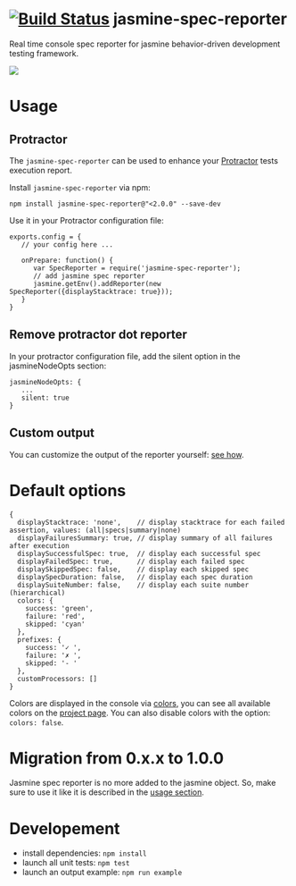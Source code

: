 [![Build Status](https://travis-ci.org/bcaudan/jasmine-spec-reporter.svg?branch=master)](https://travis-ci.org/bcaudan/jasmine-spec-reporter)
jasmine-spec-reporter
=====================

Real time console spec reporter for jasmine behavior-driven development testing framework.

![](https://raw.github.com/bcaudan/jasmine-spec-reporter/master/screenshot.png)

# Usage
## Protractor
The `jasmine-spec-reporter` can be used to enhance your [Protractor](https://github.com/angular/protractor) tests execution report.

Install `jasmine-spec-reporter` via npm:

    npm install jasmine-spec-reporter@"<2.0.0" --save-dev

Use it in your Protractor configuration file:

    exports.config = {
       // your config here ...

       onPrepare: function() {
          var SpecReporter = require('jasmine-spec-reporter');
          // add jasmine spec reporter
          jasmine.getEnv().addReporter(new SpecReporter({displayStacktrace: true}));
       }
    }

## Remove protractor dot reporter
In your protractor configuration file, add the silent option in the jasmineNodeOpts section:

    jasmineNodeOpts: {
       ...
       silent: true
    }

## Custom output
You can customize the output of the reporter yourself: [see how](https://github.com/bcaudan/jasmine-spec-reporter/blob/master/customize-output.md).

# Default options

    {
      displayStacktrace: 'none',    // display stacktrace for each failed assertion, values: (all|specs|summary|none)
      displayFailuresSummary: true, // display summary of all failures after execution
      displaySuccessfulSpec: true,  // display each successful spec
      displayFailedSpec: true,      // display each failed spec
      displaySkippedSpec: false,    // display each skipped spec
      displaySpecDuration: false,   // display each spec duration
      displaySuiteNumber: false,    // display each suite number (hierarchical)
      colors: {
        success: 'green',
        failure: 'red',
        skipped: 'cyan'
      },
      prefixes: {
        success: '✓ ',
        failure: '✗ ',
        skipped: '- '
      },
      customProcessors: []
    }

Colors are displayed in the console via [colors](https://github.com/Marak/colors.js), you can see all available colors on the [project page](https://github.com/Marak/colors.js).
You can also disable colors with the option: `colors: false`.

# Migration from 0.x.x to 1.0.0

Jasmine spec reporter is no more added to the jasmine object. So, make sure to use it like it is described in the [usage section](https://github.com/bcaudan/jasmine-spec-reporter/blob/master/README.md#usage).

# Developement

* install dependencies: `npm install`
* launch all unit tests: `npm test`
* launch an output example: `npm run example`
